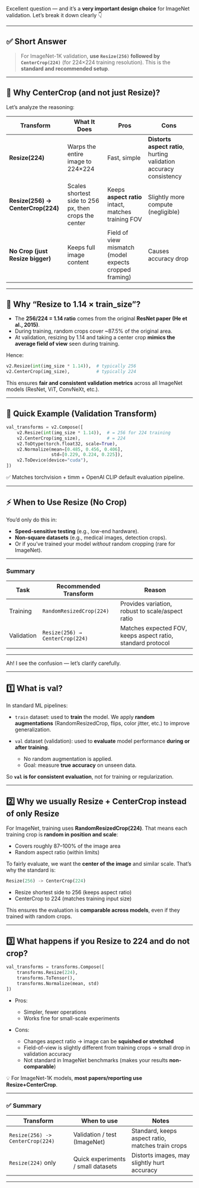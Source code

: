Excellent question — and it’s a **very important design choice** for ImageNet validation. Let’s break it down clearly 👇

---

## ✅ **Short Answer**

> For ImageNet-1K validation, **use `Resize(256)` followed by `CenterCrop(224)`** (for 224×224 training resolution).
> This is the **standard and recommended setup**.

---

## 🧠 **Why CenterCrop (and not just Resize)?**

Let’s analyze the reasoning:

| Transform                         | What It Does                                          | Pros                                                   | Cons                                                               |
| --------------------------------- | ----------------------------------------------------- | ------------------------------------------------------ | ------------------------------------------------------------------ |
| **Resize(224)**                   | Warps the entire image to 224×224                     | Fast, simple                                           | **Distorts aspect ratio**, hurting validation accuracy consistency |
| **Resize(256) → CenterCrop(224)** | Scales shortest side to 256 px, then crops the center | Keeps **aspect ratio** intact, matches training FOV    | Slightly more compute (negligible)                                 |
| **No Crop (just Resize bigger)**  | Keeps full image content                              | Field of view mismatch (model expects cropped framing) | Causes accuracy drop                                               |

---

## 🧩 **Why “Resize to 1.14 × train_size”?**

* The **256/224 = 1.14 ratio** comes from the original **ResNet paper (He et al., 2015)**.
* During training, random crops cover ~87.5% of the original area.
* At validation, resizing by 1.14 and taking a center crop **mimics the average field of view** seen during training.

Hence:

```python
v2.Resize(int(img_size * 1.14)),  # typically 256
v2.CenterCrop(img_size),          # typically 224
```

This ensures **fair and consistent validation metrics** across all ImageNet models (ResNet, ViT, ConvNeXt, etc.).

---

## 🧪 **Quick Example (Validation Transform)**

```python
val_transforms = v2.Compose([
    v2.Resize(int(img_size * 1.14)),  # = 256 for 224 training
    v2.CenterCrop(img_size),          # = 224
    v2.ToDtype(torch.float32, scale=True),
    v2.Normalize(mean=[0.485, 0.456, 0.406],
                 std=[0.229, 0.224, 0.225]),
    v2.ToDevice(device="cuda"),
])
```

✅ Matches torchvision + timm + OpenAI CLIP default evaluation pipeline.

---

## ⚡ **When to Use Resize (No Crop)**

You’d only do this in:

* **Speed-sensitive testing** (e.g., low-end hardware).
* **Non-square datasets** (e.g., medical images, detection crops).
* Or if you’ve trained your model *without* random cropping (rare for ImageNet).

---

### **Summary**

| Task       | Recommended Transform           | Reason                                                      |
| ---------- | ------------------------------- | ----------------------------------------------------------- |
| Training   | `RandomResizedCrop(224)`        | Provides variation, robust to scale/aspect ratio            |
| Validation | `Resize(256) → CenterCrop(224)` | Matches expected FOV, keeps aspect ratio, standard protocol |

---

Ah! I see the confusion — let’s clarify carefully.

---

## 1️⃣ What is **val**?

In standard ML pipelines:

* `train` dataset: used to **train** the model. We apply **random augmentations** (RandomResizedCrop, flips, color jitter, etc.) to improve generalization.
* `val` dataset (validation): used to **evaluate** model performance **during or after training**.

  * No random augmentation is applied.
  * Goal: measure **true accuracy** on unseen data.

So **`val` is for consistent evaluation**, not for training or regularization.

---

## 2️⃣ Why we usually **Resize + CenterCrop** instead of only Resize

For ImageNet, training uses **RandomResizedCrop(224)**. That means each training crop is **random in position and scale**:

* Covers roughly 87–100% of the image area
* Random aspect ratio (within limits)

To fairly evaluate, we want the **center of the image** and similar scale. That’s why the standard is:

```python
Resize(256) -> CenterCrop(224)
```

* Resize shortest side to 256 (keeps aspect ratio)
* CenterCrop to 224 (matches training input size)

This ensures the evaluation is **comparable across models**, even if they trained with random crops.

---

## 3️⃣ What happens if you **Resize to 224 and do not crop**?

```python
val_transforms = transforms.Compose([
    transforms.Resize(224),
    transforms.ToTensor(),
    transforms.Normalize(mean, std)
])
```

* Pros:

  * Simpler, fewer operations
  * Works fine for small-scale experiments
* Cons:

  * Changes aspect ratio → image can be **squished or stretched**
  * Field-of-view is slightly different from training crops → small drop in validation accuracy
  * Not standard in ImageNet benchmarks (makes your results **non-comparable**)

💡 For ImageNet-1K models, **most papers/reporting use Resize+CenterCrop**.

---

### ✅ Summary

| Transform                        | When to use                        | Notes                                             |
| -------------------------------- | ---------------------------------- | ------------------------------------------------- |
| `Resize(256) -> CenterCrop(224)` | Validation / test (ImageNet)       | Standard, keeps aspect ratio, matches train crops |
| `Resize(224)` only               | Quick experiments / small datasets | Distorts images, may slightly hurt accuracy       |

---



